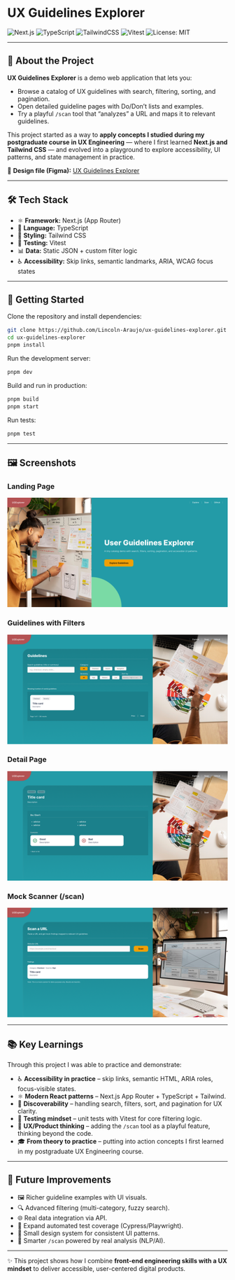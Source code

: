 # UX Guidelines Explorer  

![Next.js](https://img.shields.io/badge/Next.js-15-000000?logo=nextdotjs&logoColor=white&style=for-the-badge)
![TypeScript](https://img.shields.io/badge/TypeScript-5-3178C6?logo=typescript&logoColor=white&style=for-the-badge)
![TailwindCSS](https://img.shields.io/badge/TailwindCSS-3-38B2AC?logo=tailwindcss&logoColor=white&style=for-the-badge)
![Vitest](https://img.shields.io/badge/Tested_with-Vitest-6E9F18?logo=vitest&logoColor=white&style=for-the-badge)
![License: MIT](https://img.shields.io/badge/License-MIT-yellow.svg?style=for-the-badge)

---

## 📖 About the Project  

**UX Guidelines Explorer** is a demo web application that lets you:  
- Browse a catalog of UX guidelines with search, filtering, sorting, and pagination.  
- Open detailed guideline pages with Do/Don’t lists and examples.  
- Try a playful `/scan` tool that “analyzes” a URL and maps it to relevant guidelines.  

This project started as a way to **apply concepts I studied during my postgraduate course in UX Engineering** — where I first learned **Next.js and Tailwind CSS** — and evolved into a playground to explore accessibility, UI patterns, and state management in practice.  

🔗 **Design file (Figma):** [UX Guidelines Explorer](https://www.figma.com/design/CTVrm4cm13PwE2LLFPyXcG/UX-Guidelines-Explorer?node-id=0-1&t=4Ll4zzGLD9l6HcdS-1)

---

## 🛠 Tech Stack  

- ⚛️ **Framework:** Next.js (App Router)  
- 📝 **Language:** TypeScript  
- 🎨 **Styling:** Tailwind CSS  
- 🧪 **Testing:** Vitest  
- 📊 **Data:** Static JSON + custom filter logic  
- ♿ **Accessibility:** Skip links, semantic landmarks, ARIA, WCAG focus states  

---

## 🚀 Getting Started  

Clone the repository and install dependencies:

```bash
git clone https://github.com/Lincoln-Araujo/ux-guidelines-explorer.git
cd ux-guidelines-explorer
pnpm install
```

Run the development server:

```bash
pnpm dev
```

Build and run in production:

```bash
pnpm build
pnpm start
```

Run tests:

```bash
pnpm test
```

---

## 🖼 Screenshots  

### Landing Page  
![Landing Page](./public/screenshots/landing.png)  

### Guidelines with Filters  
![Guidelines List](./public/screenshots/list.png)  

### Detail Page  
![Detail Page](./public/screenshots/detail.png)  

### Mock Scanner (/scan)  
![Scanner Page](./public/screenshots/scan.png)  

---

## 📚 Key Learnings  

Through this project I was able to practice and demonstrate:  

- ♿ **Accessibility in practice** – skip links, semantic HTML, ARIA roles, focus-visible states.  
- ⚛️ **Modern React patterns** – Next.js App Router + TypeScript + Tailwind.  
- 🔎 **Discoverability** – handling search, filters, sort, and pagination for UX clarity.  
- 🧪 **Testing mindset** – unit tests with Vitest for core filtering logic.  
- 🧠 **UX/Product thinking** – adding the `/scan` tool as a playful feature, thinking beyond the code.  
- 🎓 **From theory to practice** – putting into action concepts I first learned in my postgraduate UX Engineering course.  

---

## 🌱 Future Improvements  

- 🖼 Richer guideline examples with UI visuals.  
- 🔍 Advanced filtering (multi-category, fuzzy search).  
- 🌐 Real data integration via API.  
- 🧪 Expand automated test coverage (Cypress/Playwright).  
- 🎨 Small design system for consistent UI patterns.  
- 🤖 Smarter `/scan` powered by real analysis (NLP/AI).  

---

✨ This project shows how I combine **front-end engineering skills with a UX mindset** to deliver accessible, user-centered digital products.  
